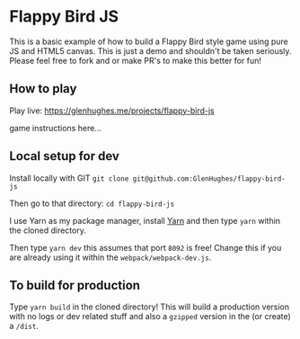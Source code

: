 # Flappy Bird JS

This is a basic example of how to build a Flappy Bird style game using pure JS and HTML5 canvas. This is just a demo and shouldn't be taken seriously. Please feel free to fork and or make PR's to make this better for fun!

## How to play

Play live: https://glenhughes.me/projects/flappy-bird-js

game instructions here...

## Local setup for dev
Install locally with GIT `git clone git@github.com:GlenHughes/flappy-bird-js`

Then go to that directory: `cd flappy-bird-js`

I use Yarn as my package manager, install [Yarn](https://yarnpkg.com/lang/en/docs/install/) and then type `yarn` within the cloned directory.

Then type `yarn dev` this assumes that port `8092` is free! Change this if you are already using it within the `webpack/webpack-dev.js`.

## To build for production
Type `yarn build` in the cloned directory! This will build a production version with no logs or dev related stuff and also a `gzipped` version in the (or create) a `/dist`.

